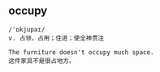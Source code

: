 ## occupy
```
/'ɒkjupaɪ/
v. 占领，占用；住进；使全神贯注

The furniture doesn't occupy much space.
这件家具不是很占地方。
```